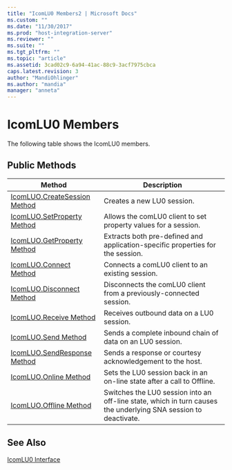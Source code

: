 ```yaml
---
title: "IcomLU0 Members2 | Microsoft Docs"
ms.custom: ""
ms.date: "11/30/2017"
ms.prod: "host-integration-server"
ms.reviewer: ""
ms.suite: ""
ms.tgt_pltfrm: ""
ms.topic: "article"
ms.assetid: 3cad02c9-6a94-41ac-88c9-3acf7975cbca
caps.latest.revision: 3
author: "MandiOhlinger"
ms.author: "mandia"
manager: "anneta"
---
```

# IcomLU0 Members
The following table shows the IcomLU0 members.  
  
## Public Methods  
  
|Method|Description|  
|------------|-----------------|  
|[IcomLUO.CreateSession Method](../core/icomluo-createsession-method2.md)|Creates a new LU0 session.|  
|[IcomLUO.SetProperty Method](../core/icomluo-setproperty-method2.md)|Allows the comLU0 client to set property values for a session.|  
|[IcomLUO.GetProperty Method](../core/icomluo-getproperty-method2.md)|Extracts both pre-defined and application-specific properties for the session.|  
|[IcomLUO.Connect Method](../core/icomluo-connect-method1.md)|Connects a comLU0 client to an existing session.|  
|[IcomLUO.Disconnect Method](../core/icomluo-disconnect-method1.md)|Disconnects the comLU0 client from a previously-connected session.|  
|[IcomLUO.Receive Method](../core/icomluo-receive-method2.md)|Receives outbound data on a LU0 session.|  
|[IcomLUO.Send Method](../core/icomluo-send-method1.md)|Sends a complete inbound chain of data on an LU0 session.|  
|[IcomLUO.SendResponse Method](../core/icomluo-sendresponse-method1.md)|Sends a response or courtesy acknowledgement to the host.|  
|[IcomLUO.Online Method](../core/icomluo-online-method2.md)|Sets the LU0 session back in an on-line state after a call to Offline.|  
|[IcomLUO.Offline Method](../core/icomluo-offline-method1.md)|Switches the LU0 session into an off-line state, which in turn causes the underlying SNA session to deactivate.|  
  
## See Also  
 [IcomLU0 Interface](../core/icomlu0-interface2.md)